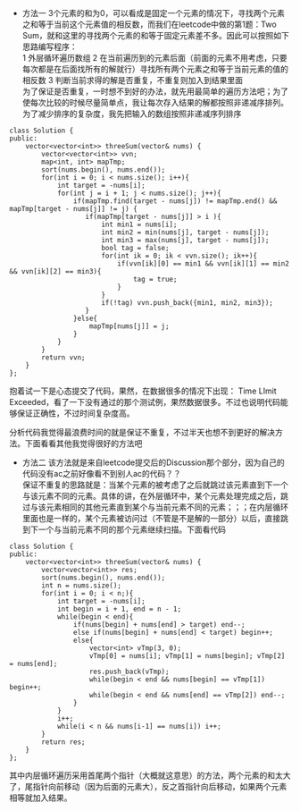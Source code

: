 - 方法一
3个元素的和为0，可以看成是固定一个元素的情况下，寻找两个元素之和等于当前这个元素值的相反数，而我们在leetcode中做的第1题：Two Sum[](https://leetcode.com/problems/two-sum/description/)，就和这里的寻找两个元素的和等于固定元素差不多。因此可以按照如下思路编写程序：  
1 外层循环遍历数组
2 在当前遍历到的元素后面（前面的元素不用考虑，只要每次都是在后面找所有的解就行）寻找所有两个元素之和等于当前元素的值的相反数
3 判断当前求得的解是否重复，不重复则加入到结果里面  
为了保证是否重复，一时想不到好的办法，就先用最简单的遍历方法吧；为了使每次比较的时候尽量简单点，我让每次存入结果的解都按照非递减序排列。  
为了减少排序的复杂度，我先把输入的数组按照非递减序列排序
<pre><code>class Solution {
public:
    vector&lt;vector&lt;int&gt;&gt; threeSum(vector<int>& nums) {
        vector&lt;vector&lt;int&gt;&gt; vvn;
        map&lt;int, int&gt; mapTmp;
        sort(nums.begin(), nums.end());
        for(int i = 0; i < nums.size(); i++){
            int target = -nums[i];
            for(int j = i + 1; j < nums.size(); j++){
                if(mapTmp.find(target - nums[j]) != mapTmp.end() && mapTmp[target - nums[j]] != j) {
                   if(mapTmp[target - nums[j]] > i ){
                       int min1 = nums[i];
                       int min2 = min(nums[j], target - nums[j]);
                       int min3 = max(nums[j], target - nums[j]);
                       bool tag = false;
                       for(int ik = 0; ik < vvn.size(); ik++){
                           if(vvn[ik][0] == min1 && vvn[ik][1] == min2 && vvn[ik][2] == min3){
                               tag = true;
                           }
                       }
                       if(!tag) vvn.push_back({min1, min2, min3});
                   }
                }else{
                    mapTmp[nums[j]] = j;
                }
            }
        }
        return vvn;
    }
};</code></pre>抱着试一下是心态提交了代码，果然，在数据很多的情况下出现： Time LImit Exceeded，看了一下没有通过的那个测试例，果然数据很多。不过也说明代码能够保证正确性，不过时间复杂度高。  
分析代码我觉得最浪费时间的就是保证不重复，不过半天也想不到更好的解决方法。下面看看其他我觉得很好的方法吧
- 方法二
该方法就是来自leetcode提交后的Discussion那个部分，因为自己的代码没有ac之前好像看不到别人ac的代码？？  
保证不重复的思路就是：当某个元素的被考虑了之后就跳过该元素直到下一个与该元素不同的元素。具体的讲，在外层循环中，某个元素处理完成之后，跳过与该元素相同的其他元素直到某个与当前元素不同的元素；；；在内层循环里面也是一样的，某个元素被访问过（不管是不是解的一部分）以后，直接跳到下一个与当前元素不同的那个元素继续扫描。下面看代码
<pre><code>class Solution {
public:
    vector&lt;vector&lt;int&gt;&gt; threeSum(vector<int>& nums) {
        vector&lt;vector&lt;int&gt;&gt; res;
        sort(nums.begin(), nums.end());
        int n = nums.size();
        for(int i = 0; i < n;){
            int target = -nums[i];
            int begin = i + 1, end = n - 1;
            while(begin < end){
                if(nums[begin] + nums[end] > target) end--;
                else if(nums[begin] + nums[end] < target) begin++;
                else{
                    vector&lt;int&gt; vTmp(3, 0);
                    vTmp[0] = nums[i]; vTmp[1] = nums[begin]; vTmp[2] = nums[end];
                    res.push_back(vTmp);
                    while(begin < end && nums[begin] == vTmp[1]) begin++;
                    while(begin < end && nums[end] == vTmp[2]) end--;
                }
            }
            i++;
            while(i < n && nums[i-1] == nums[i]) i++;
        }
        return res;
    }
};</code></pre>其中内层循环遍历采用首尾两个指针（大概就这意思）的方法，两个元素的和太大了，尾指针向前移动（因为后面的元素大），反之首指针向后移动，如果两个元素相等就加入结果。